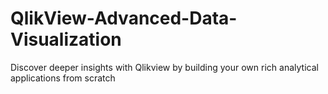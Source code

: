 # QlikView-Advanced-Data-Visualization
Discover deeper insights with Qlikview by building your own rich analytical applications from scratch
